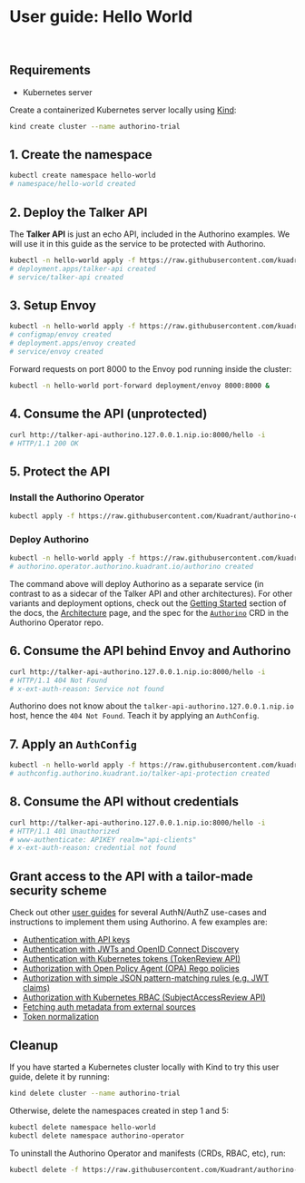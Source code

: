 # User guide: Hello World

<br/>

## Requirements

- Kubernetes server

Create a containerized Kubernetes server locally using [Kind](https://kind.sigs.k8s.io):

```sh
kind create cluster --name authorino-trial
```

## 1. Create the namespace

```sh
kubectl create namespace hello-world
# namespace/hello-world created
```

## 2. Deploy the Talker API

The **Talker API** is just an echo API, included in the Authorino examples. We will use it in this guide as the service to be protected with Authorino.

```sh
kubectl -n hello-world apply -f https://raw.githubusercontent.com/kuadrant/authorino-examples/main/talker-api/talker-api-deploy.yaml
# deployment.apps/talker-api created
# service/talker-api created
```

## 3. Setup Envoy

```sh
kubectl -n hello-world apply -f https://raw.githubusercontent.com/kuadrant/authorino-examples/main/hello-world/envoy-deploy.yaml
# configmap/envoy created
# deployment.apps/envoy created
# service/envoy created
```

Forward requests on port 8000 to the Envoy pod running inside the cluster:

```sh
kubectl -n hello-world port-forward deployment/envoy 8000:8000 &
```

## 4. Consume the API (unprotected)

```sh
curl http://talker-api-authorino.127.0.0.1.nip.io:8000/hello -i
# HTTP/1.1 200 OK
```

## 5. Protect the API

### Install the Authorino Operator

```sh
kubectl apply -f https://raw.githubusercontent.com/Kuadrant/authorino-operator/main/config/deploy/manifests.yaml
```

### Deploy Authorino

```sh
kubectl -n hello-world apply -f https://raw.githubusercontent.com/kuadrant/authorino-examples/main/hello-world/authorino.yaml
# authorino.operator.authorino.kuadrant.io/authorino created
```

The command above will deploy Authorino as a separate service (in contrast to as a sidecar of the Talker API and other architectures). For other variants and deployment options, check out the [Getting Started](./../getting-started.md#2-deploy-an-authorino-instance) section of the docs, the [Architecture](./../architecture.md#topologies) page, and the spec for the [`Authorino`](https://github.com/Kuadrant/authorino-operator/blob/main/config/crd/bases/operator.authorino.kuadrant.io_authorinos.yaml) CRD in the Authorino Operator repo.

## 6. Consume the API behind Envoy and Authorino

```sh
curl http://talker-api-authorino.127.0.0.1.nip.io:8000/hello -i
# HTTP/1.1 404 Not Found
# x-ext-auth-reason: Service not found
```

Authorino does not know about the `talker-api-authorino.127.0.0.1.nip.io` host, hence the `404 Not Found`. Teach it by applying an `AuthConfig`.

## 7. Apply an `AuthConfig`

```sh
kubectl -n hello-world apply -f https://raw.githubusercontent.com/kuadrant/authorino-examples/main/hello-world/authconfig.yaml
# authconfig.authorino.kuadrant.io/talker-api-protection created
```

## 8. Consume the API without credentials

```sh
curl http://talker-api-authorino.127.0.0.1.nip.io:8000/hello -i
# HTTP/1.1 401 Unauthorized
# www-authenticate: APIKEY realm="api-clients"
# x-ext-auth-reason: credential not found
```

## Grant access to the API with a tailor-made security scheme

Check out other [user guides](./../user-guides.md) for several AuthN/AuthZ use-cases and instructions to implement them using Authorino. A few examples are:

- [Authentication with API keys](./api-key-authentication.md)
- [Authentication with JWTs and OpenID Connect Discovery](./oidc-jwt-authentication.md)
- [Authentication with Kubernetes tokens (TokenReview API)](./kubernetes-tokenreview.md)
- [Authorization with Open Policy Agent (OPA) Rego policies](./opa-authorization.md)
- [Authorization with simple JSON pattern-matching rules (e.g. JWT claims)](./json-pattern-matching-authorization.md)
- [Authorization with Kubernetes RBAC (SubjectAccessReview API)](./kubernetes-subjectaccessreview.md)
- [Fetching auth metadata from external sources](./external-metadata.md)
- [Token normalization](./token-normalization.md)

## Cleanup

If you have started a Kubernetes cluster locally with Kind to try this user guide, delete it by running:

```sh
kind delete cluster --name authorino-trial
```

Otherwise, delete the namespaces created in step 1 and 5:

```sh
kubectl delete namespace hello-world
kubectl delete namespace authorino-operator
```

To uninstall the Authorino Operator and manifests (CRDs, RBAC, etc), run:

```sh
kubectl delete -f https://raw.githubusercontent.com/Kuadrant/authorino-operator/main/config/deploy/manifests.yaml
```
